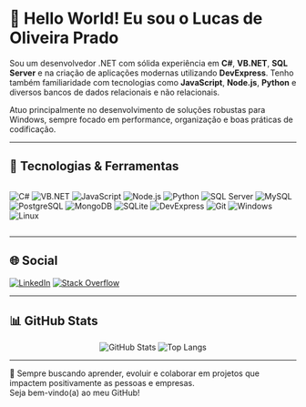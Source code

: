 # 👋 Hello World! Eu sou o Lucas de Oliveira Prado

Sou um desenvolvedor .NET com sólida experiência em **C#**, **VB.NET**, **SQL Server** e na criação de aplicações modernas utilizando **DevExpress**. Tenho também familiaridade com tecnologias como **JavaScript**, **Node.js**, **Python** e diversos bancos de dados relacionais e não relacionais.

Atuo principalmente no desenvolvimento de soluções robustas para Windows, sempre focado em performance, organização e boas práticas de codificação.

---

## 🚀 Tecnologias & Ferramentas

<div style="display: flex; flex-wrap: wrap; gap: 6px">

![C#](https://img.shields.io/badge/C%23-239120?style=for-the-badge&logo=c-sharp&logoColor=white)
![VB.NET](https://img.shields.io/badge/VB.NET-512BD4?style=for-the-badge&logo=.net&logoColor=white)
![JavaScript](https://img.shields.io/badge/JavaScript-F7DF1E?style=for-the-badge&logo=javascript&logoColor=black)
![Node.js](https://img.shields.io/badge/Node.js-339933?style=for-the-badge&logo=node.js&logoColor=white)
![Python](https://img.shields.io/badge/Python-3776AB?style=for-the-badge&logo=python&logoColor=white)
![SQL Server](https://img.shields.io/badge/SQL_Server-CC2927?style=for-the-badge&logo=microsoft-sql-server&logoColor=white)
![MySQL](https://img.shields.io/badge/MySQL-4479A1?style=for-the-badge&logo=mysql&logoColor=white)
![PostgreSQL](https://img.shields.io/badge/PostgreSQL-4169E1?style=for-the-badge&logo=postgresql&logoColor=white)
![MongoDB](https://img.shields.io/badge/MongoDB-4EA94B?style=for-the-badge&logo=mongodb&logoColor=white)
![SQLite](https://img.shields.io/badge/SQLite-003B57?style=for-the-badge&logo=sqlite&logoColor=white)
![DevExpress](https://img.shields.io/badge/DevExpress-FF6C37?style=for-the-badge&logo=data:image/svg+xml;base64,...&logoColor=white) <!-- Substitua por ícone apropriado se tiver -->
![Git](https://img.shields.io/badge/Git-F05032?style=for-the-badge&logo=git&logoColor=white)
![Windows](https://img.shields.io/badge/Windows-0078D6?style=for-the-badge&logo=windows&logoColor=white)
![Linux](https://img.shields.io/badge/Linux-FCC624?style=for-the-badge&logo=linux&logoColor=black)

</div>

---

## 🌐 Social

[![LinkedIn](https://img.shields.io/badge/LinkedIn-0077B5?style=for-the-badge&logo=linkedin&logoColor=white)](https://www.linkedin.com/in/lucas-de-oliveira-prado-7bb688121/)
[![Stack Overflow](https://img.shields.io/badge/Stack_Overflow-FE7A16?style=for-the-badge&logo=stack-overflow&logoColor=white)](https://stackoverflow.com/users/20301417/lucas-de-oliveira-prado)

---

## 📊 GitHub Stats

<div align="center">

![GitHub Stats](https://github-readme-stats.vercel.app/api?username=lklukas007&show_icons=true&theme=github_dark&count_private=true)
![Top Langs](https://github-readme-stats.vercel.app/api/top-langs/?username=lklukas007&layout=compact&theme=github_dark)

</div>

---

💬 Sempre buscando aprender, evoluir e colaborar em projetos que impactem positivamente as pessoas e empresas.  
Seja bem-vindo(a) ao meu GitHub!

